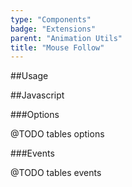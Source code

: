 ```yaml
---
type: "Components"
badge: "Extensions"
parent: "Animation Utils"
title: "Mouse Follow"
---
```


##Usage

##Javascript

###Options

@TODO tables options

###Events

@TODO tables events
